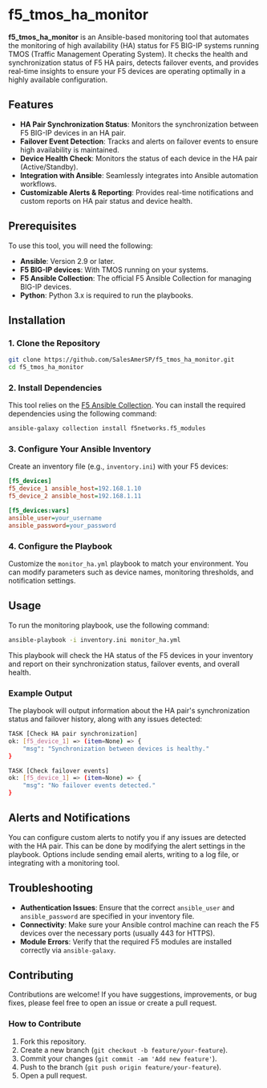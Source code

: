 # f5_tmos_ha_monitor

**f5_tmos_ha_monitor** is an Ansible-based monitoring tool that automates the monitoring of high availability (HA) status for F5 BIG-IP systems running TMOS (Traffic Management Operating System). It checks the health and synchronization status of F5 HA pairs, detects failover events, and provides real-time insights to ensure your F5 devices are operating optimally in a highly available configuration.

## Features

- **HA Pair Synchronization Status**: Monitors the synchronization between F5 BIG-IP devices in an HA pair.
- **Failover Event Detection**: Tracks and alerts on failover events to ensure high availability is maintained.
- **Device Health Check**: Monitors the status of each device in the HA pair (Active/Standby).
- **Integration with Ansible**: Seamlessly integrates into Ansible automation workflows.
- **Customizable Alerts & Reporting**: Provides real-time notifications and custom reports on HA pair status and device health.

## Prerequisites

To use this tool, you will need the following:

- **Ansible**: Version 2.9 or later.
- **F5 BIG-IP devices**: With TMOS running on your systems.
- **F5 Ansible Collection**: The official F5 Ansible Collection for managing BIG-IP devices.
- **Python**: Python 3.x is required to run the playbooks.

## Installation

### 1. Clone the Repository

```bash
git clone https://github.com/SalesAmerSP/f5_tmos_ha_monitor.git
cd f5_tmos_ha_monitor
```

### 2. Install Dependencies

This tool relies on the [F5 Ansible Collection](https://github.com/ansible-collections/f5networks.f5_modules). You can install the required dependencies using the following command:

```bash
ansible-galaxy collection install f5networks.f5_modules
```

### 3. Configure Your Ansible Inventory

Create an inventory file (e.g., `inventory.ini`) with your F5 devices:

```ini
[f5_devices]
f5_device_1 ansible_host=192.168.1.10
f5_device_2 ansible_host=192.168.1.11

[f5_devices:vars]
ansible_user=your_username
ansible_password=your_password
```

### 4. Configure the Playbook

Customize the `monitor_ha.yml` playbook to match your environment. You can modify parameters such as device names, monitoring thresholds, and notification settings.

## Usage

To run the monitoring playbook, use the following command:

```bash
ansible-playbook -i inventory.ini monitor_ha.yml
```

This playbook will check the HA status of the F5 devices in your inventory and report on their synchronization status, failover events, and overall health.

### Example Output

The playbook will output information about the HA pair's synchronization status and failover history, along with any issues detected:

```bash
TASK [Check HA pair synchronization] 
ok: [f5_device_1] => (item=None) => {
    "msg": "Synchronization between devices is healthy."
}

TASK [Check failover events]
ok: [f5_device_1] => (item=None) => {
    "msg": "No failover events detected."
}
```

## Alerts and Notifications

You can configure custom alerts to notify you if any issues are detected with the HA pair. This can be done by modifying the alert settings in the playbook. Options include sending email alerts, writing to a log file, or integrating with a monitoring tool.

## Troubleshooting

- **Authentication Issues**: Ensure that the correct `ansible_user` and `ansible_password` are specified in your inventory file.
- **Connectivity**: Make sure your Ansible control machine can reach the F5 devices over the necessary ports (usually 443 for HTTPS).
- **Module Errors**: Verify that the required F5 modules are installed correctly via `ansible-galaxy`.

## Contributing

Contributions are welcome! If you have suggestions, improvements, or bug fixes, please feel free to open an issue or create a pull request.

### How to Contribute

1. Fork this repository.
2. Create a new branch (`git checkout -b feature/your-feature`).
3. Commit your changes (`git commit -am 'Add new feature'`).
4. Push to the branch (`git push origin feature/your-feature`).
5. Open a pull request.

